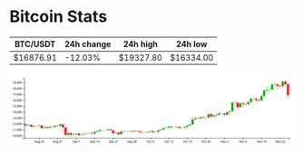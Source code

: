 # Bitcoin Stats

BTC/USDT|24h change|24h high|24h low|
|---|---|---|---|
|$16876.91|-12.03%|$19327.80|$16334.00|

<img src="./chart.svg">
